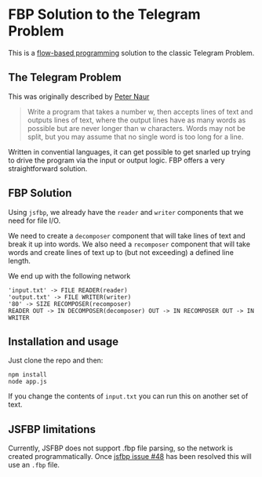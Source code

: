 # FBP Solution to the Telegram Problem

This is a [flow-based programming](https://www.wikiwand.com/en/Flow-based_programming#) solution to the classic Telegram Problem.

## The Telegram Problem

This was originally described by [Peter Naur](https://www.wikiwand.com/en/Peter_Naur)

> Write a program that takes a number w, then accepts lines of text and outputs lines of text, where the output lines have as many words as possible but are never longer than w characters. Words may not be split, but you may assume that no single word is too long for a line.

Written in convential languages, it can get possible to get snarled up trying to drive
the program via the input or output logic. FBP offers a very straightforward solution.

## FBP Solution

Using `jsfbp`, we already have the `reader` and `writer` components that we need for file I/O.

We need to create a `decomposer` component that will take lines of text and break it up into words.
We also need a `recomposer` component that will take words and create lines of text up to (but not exceeding)
 a defined line length.
 
We end up with the following network

```
'input.txt' -> FILE READER(reader)
'output.txt' -> FILE WRITER(writer)
'80' -> SIZE RECOMPOSER(recomposer)
READER OUT -> IN DECOMPOSER(decomposer) OUT -> IN RECOMPOSER OUT -> IN WRITER
```

## Installation and usage
Just clone the repo and then:

```
npm install
node app.js
```

If you change the contents of `input.txt` you can run this on another set of text.

## JSFBP limitations
Currently, JSFBP does not support .fbp file parsing, so the network is created
programmatically. Once [jsfbp issue #48](https://github.com/jpaulm/jsfbp/issues/48) has been resolved
this will use an `.fbp` file.
